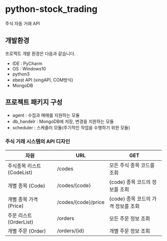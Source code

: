 # python-stock_trading

주식 자동 거래 API


## 개발환경

프로젝트 개발 환경은 다음과 같습니다.

* IDE : PyCharm
* OS : Windows10
* python3
* ebest API (xingAPI, COM방식)
* MongoDB


## 프로젝트 패키지 구성

* agent : 수집과 매매를 지원하는 모듈
* db_handelr : MongoDB에 저장, 변경을 지원하는 모듈
* scheduler : 스케줄러 모듈(주기적인 작업을 수행하기 위한 모듈)


### 주식 거래 시스템의 API 디자인

| 자원 | URL | GET |
|------|---------------|-------------|
| 주식종목 리스트 (CodeList) | /codes | 모든 주식 종목 코드를 조회
| 개별 종목 (Code) | /codes/{code} | {code} 종목 코드의 정보를 조회
| 개별 종목 가격 (Price) | /codes/{code}/price | {code} 종목 코드의 가격 정보를 조회
| 주문 리스트 (OrderList) | /orders | 모든 주문 정보 조회
| 개별 주문 (Order) | /orders/{id} | 개별 주문 정보 조회
